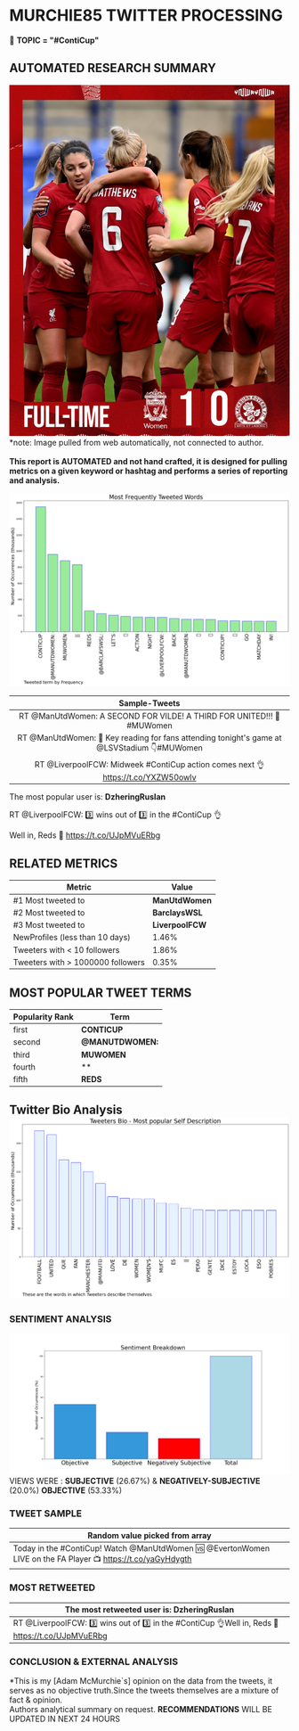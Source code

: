# MURCHIE85 TWITTER PROCESSING 
&#x1F34E; **TOPIC = "#ContiCup"**

## AUTOMATED RESEARCH SUMMARY

![image](assets/2022-12-07hashtagImage.png)*note: Image pulled from web automatically, not connected to author.
<br></br>
<b> This report is AUTOMATED and not hand crafted, it is designed for pulling metrics on a given keyword or hashtag and performs a series of reporting and analysis.</b>



![image](assets/2022-12-07TWEETS.png)



|                **Sample-Tweets**        |
| :-------------: |
| RT @ManUtdWomen: A SECOND FOR VILDE! A THIRD FOR UNITED!!! 🤩#MUWomen || #ContiCup https://t.co/i5aa7FA2qy |
| RT @ManUtdWomen: 🔑 Key reading for fans attending tonight's game at @LSVStadium 👇#MUWomen || #ContiCup |
| RT @LiverpoolFCW: Midweek #ContiCup action comes next 👌 https://t.co/YXZW50owIv |

The most popular user is: **DzheringRuslan**
<div class="alert alert-block alert-danger"> RT @LiverpoolFCW: 3️⃣ wins out of 3️⃣ in the #ContiCup 👌

Well in, Reds 🔴 https://t.co/UJpMVuERbg</div>

## RELATED METRICS<br>
| Metric | Value |
| ------------- | ------------- |
| #1 Most tweeted to  | **ManUtdWomen** |
| #2 Most tweeted to  | **BarclaysWSL** |
| #3 Most tweeted to  | **LiverpoolFCW** |
| NewProfiles (less than 10 days) | 1.46%  |
| Tweeters with < 10 followers  | 1.86%|
| Tweeters with > 1000000 followers  | 0.35%  |



## MOST POPULAR TWEET TERMS 


| Popularity Rank  | Term |
| ------------- | ------------- |
| first  | **CONTICUP**  |
| second  | **@MANUTDWOMEN:**  |
| third  | **MUWOMEN** |
| fourth  | **||**  |
| fifth  | **REDS**  |


## Twitter Bio Analysis![image](assets/2022-12-07BIO.png)
### SENTIMENT ANALYSIS
![image](assets/2022-12-07sentiment.png)
VIEWS WERE : **SUBJECTIVE**  (26.67%) & **NEGATIVELY-SUBJECTIVE** (20.0%) **OBJECTIVE** (53.33%)

### TWEET SAMPLE 
| Random value picked from array |
| ------------- |
|Today in the #ContiCup! Watch @ManUtdWomen 🆚 @EvertonWomen LIVE on the FA Player 📺 https://t.co/yaGyHdygth |

### MOST RETWEETED 

| The most retweeted user is: **DzheringRuslan**  |
| ------------- |
| RT @LiverpoolFCW: 3️⃣ wins out of 3️⃣ in the #ContiCup 👌Well in, Reds 🔴 https://t.co/UJpMVuERbg |

### CONCLUSION & EXTERNAL ANALYSIS

*This is my [Adam McMurchie`s] opinion on the data from the tweets, it serves as no objective truth.Since the tweets themselves are a mixture of fact & opinion.<br>
Authors analytical summary on request.
**RECOMMENDATIONS** WILL BE UPDATED IN NEXT  24 HOURS <br>